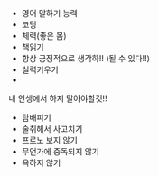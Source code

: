- 영어 말하기 능력
- 코딩
- 체력(좋은 몸)
- 책읽기
- 항상 긍정적으로 생각하!! (될 수 있다!!)
- 실력키우기
- 


내 인생에서 하지 말아야할것!!
- 담배피기
- 술취해서 사고치기
- 프로노 보지 않기
- 무언가에 중독되지 않기
- 욕하지 않기

